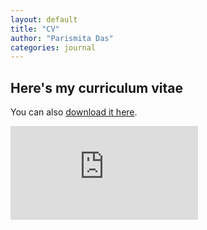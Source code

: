 ```yaml
---
layout: default
title: "CV"
author: "Parismita Das"
categories: journal
---
```


## Here's my curriculum vitae

You can also [download it here](https://drive.google.com/file/d/1bb0EtSdxIaP1N4POojIcTSf_DNcsgk3Z/view).

<embed src="https://drive.google.com/file/d/1bb0EtSdxIaP1N4POojIcTSf_DNcsgk3Z/view" type="application/pdf" />
